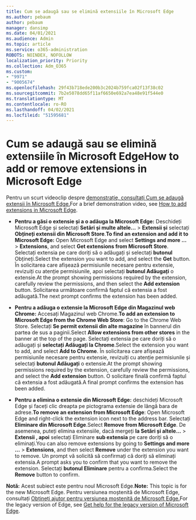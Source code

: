 ```yaml
---
title: Cum se adaugă sau se elimină extensiile în Microsoft Edge
ms.author: pebaum
author: pebaum
manager: dansimp
ms.date: 04/01/2021
ms.audience: Admin
ms.topic: article
ms.service: o365-administration
ROBOTS: NOINDEX, NOFOLLOW
localization_priority: Priority
ms.collection: Adm_O365
ms.custom:
- "9971"
- "9005674"
ms.openlocfilehash: 29f43b718ede200b3c2024b759fca02f13f38c02
ms.sourcegitcommit: 7b2e5078dd65f11af6650e692a7ea48e91f544e0
ms.translationtype: MT
ms.contentlocale: ro-RO
ms.lasthandoff: 04/02/2021
ms.locfileid: "51595681"
---
```

# <a name="how-to-add-or-remove-extensions-in-microsoft-edge"></a><span data-ttu-id="1bb3b-102">Cum se adaugă sau se elimină extensiile în Microsoft Edge</span><span class="sxs-lookup"><span data-stu-id="1bb3b-102">How to add or remove extensions in Microsoft Edge</span></span>

<span data-ttu-id="1bb3b-103">Pentru un scurt videoclip despre [demonstrație, consultați Cum se adaugă extensii în Microsoft Edge.](https://support.microsoft.com/help/4027935/windows-10-add-or-remove-browser-extensions)</span><span class="sxs-lookup"><span data-stu-id="1bb3b-103">For a brief demonstration video, see [How to add extensions in Microsoft Edge](https://support.microsoft.com/help/4027935/windows-10-add-or-remove-browser-extensions).</span></span>

- <span data-ttu-id="1bb3b-104">**Pentru a găsi o extensie și a o adăuga la Microsoft Edge:** Deschideți Microsoft Edge și selectați **Setări și multe altele...**  >  **Extensii și** selectați **Obțineți extensii din Microsoft Store**.</span><span class="sxs-lookup"><span data-stu-id="1bb3b-104">**To find an extension and add it to Microsoft Edge:** Open Microsoft Edge and select **Settings and more ...** > **Extensions**, and select **Get extensions from Microsoft Store**.</span></span> <span data-ttu-id="1bb3b-105">Selectați extensia pe care doriți să o adăugați și selectați **butonul** Obțineți.</span><span class="sxs-lookup"><span data-stu-id="1bb3b-105">Select the extension you want to add, and select the **Get** button.</span></span> <span data-ttu-id="1bb3b-106">În solicitarea care afișează permisiunile necesare pentru extensie, revizuiți cu atenție permisiunile, apoi selectați **butonul Adăugați** o extensie.</span><span class="sxs-lookup"><span data-stu-id="1bb3b-106">At the prompt showing permissions required by the extension, carefully review the permissions, and then select the **Add extension** button.</span></span> <span data-ttu-id="1bb3b-107">Solicitarea următoare confirmă faptul că extensia a fost adăugată.</span><span class="sxs-lookup"><span data-stu-id="1bb3b-107">The next prompt confirms the extension has been added.</span></span>

- <span data-ttu-id="1bb3b-108">**Pentru a adăuga o extensie la Microsoft Edge din Magazinul web Chrome:** Accesați Magazinul web Chrome.</span><span class="sxs-lookup"><span data-stu-id="1bb3b-108">**To add an extension to Microsoft Edge from the Chrome Web Store**: Go to the Chrome Web Store.</span></span> <span data-ttu-id="1bb3b-109">Selectați **Se permit extensii din alte magazine** în bannerul din partea de sus a paginii.</span><span class="sxs-lookup"><span data-stu-id="1bb3b-109">Select **Allow extensions from other stores** in the banner at the top of the page.</span></span> <span data-ttu-id="1bb3b-110">Selectați extensia pe care doriți să o adăugați și **selectați Adăugați la Chrome**.</span><span class="sxs-lookup"><span data-stu-id="1bb3b-110">Select the extension you want to add, and select **Add to Chrome**.</span></span> <span data-ttu-id="1bb3b-111">În solicitarea care afișează permisiunile necesare pentru extensie, revizuiți cu atenție permisiunile și selectați **butonul Adăugați** o extensie.</span><span class="sxs-lookup"><span data-stu-id="1bb3b-111">At the prompt showing permissions required by the extension, carefully review the permissions, and select the **Add extension** button.</span></span> <span data-ttu-id="1bb3b-112">O solicitare finală confirmă faptul că extensia a fost adăugată.</span><span class="sxs-lookup"><span data-stu-id="1bb3b-112">A final prompt confirms the extension has been added.</span></span>

- <span data-ttu-id="1bb3b-113">**Pentru a elimina o extensie din Microsoft Edge:** deschideți Microsoft Edge și faceți clic dreapta pe pictograma extensie de lângă bara de adrese.</span><span class="sxs-lookup"><span data-stu-id="1bb3b-113">**To remove an extension from Microsoft Edge**: Open Microsoft Edge and right-click the extension icon next to the address bar.</span></span> <span data-ttu-id="1bb3b-114">Selectați **Eliminare din Microsoft Edge**.</span><span class="sxs-lookup"><span data-stu-id="1bb3b-114">Select **Remove from Microsoft Edge**.</span></span> <span data-ttu-id="1bb3b-115">De asemenea, puteți elimina extensiile, dacă mergeți **la Setări și altele...**  >  **Extensii , apoi** selectați Eliminare **sub extensia** pe care doriți să o eliminați.</span><span class="sxs-lookup"><span data-stu-id="1bb3b-115">You can also remove extensions by going to **Settings and more ...** > **Extensions**, and then select **Remove** under the extension you want to remove.</span></span> <span data-ttu-id="1bb3b-116">Un prompt vă solicită să confirmați că doriți să eliminați extensia.</span><span class="sxs-lookup"><span data-stu-id="1bb3b-116">A prompt asks you to confirm that you want to remove the extension.</span></span> <span data-ttu-id="1bb3b-117">Selectați **butonul Eliminare** pentru a confirma.</span><span class="sxs-lookup"><span data-stu-id="1bb3b-117">Select the **Remove** button to confirm.</span></span>

<span data-ttu-id="1bb3b-118">**Notă:** Acest subiect este pentru noul Microsoft Edge.</span><span class="sxs-lookup"><span data-stu-id="1bb3b-118">**Note:** This topic is for the new Microsoft Edge.</span></span> <span data-ttu-id="1bb3b-119">Pentru versiunea moștenită de Microsoft Edge, consultați [Obțineți ajutor pentru versiunea moștenită de Microsoft Edge.](https://support.microsoft.com/hub/4522743/microsoft-edge-help)</span><span class="sxs-lookup"><span data-stu-id="1bb3b-119">For the legacy version of Edge, see [Get help for the legacy version of Microsoft Edge](https://support.microsoft.com/hub/4522743/microsoft-edge-help).</span></span>